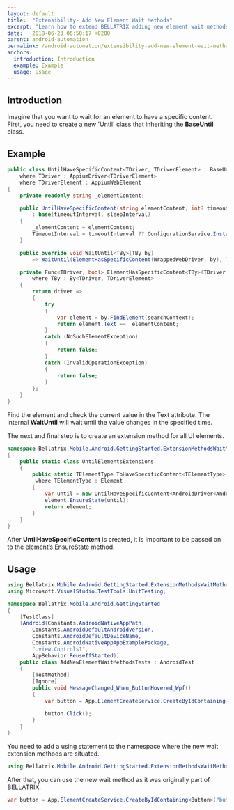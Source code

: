 ```yaml
---
layout: default
title:  "Extensibility- Add New Element Wait Methods"
excerpt: "Learn how to extend BELLATRIX adding new element wait methods."
date:   2018-06-23 06:50:17 +0200
parent: android-automation
permalink: /android-automation/extensibility-add-new-element-wait-methods/
anchors:
  introduction: Introduction
  example: Example
  usage: Usage
---
```

Introduction
------------
Imagine that you want to wait for an element to have a specific content. First, you need to create a new 'Until' class that inheriting the **BaseUntil** class.

Example
-------
```csharp
public class UntilHaveSpecificContent<TDriver, TDriverElement> : BaseUntil<TDriver, TDriverElement>
    where TDriver : AppiumDriver<TDriverElement>
    where TDriverElement : AppiumWebElement
{
    private readonly string _elementContent;

    public UntilHaveSpecificContent(string elementContent, int? timeoutInterval = null, int? sleepInterval = null)
        : base(timeoutInterval, sleepInterval)
    {
        _elementContent = elementContent;
        TimeoutInterval = timeoutInterval ?? ConfigurationService.Instance.GetMobileSettings().ElementToHaveContentTimeout;
    }

    public override void WaitUntil<TBy>(TBy by) 
        => WaitUntil(ElementHasSpecificContent(WrappedWebDriver, by), TimeoutInterval, SleepInterval);

    private Func<TDriver, bool> ElementHasSpecificContent<TBy>(TDriver searchContext, TBy by)
        where TBy : By<TDriver, TDriverElement>
    {
        return driver =>
        {
            try
            {
                var element = by.FindElement(searchContext);
                return element.Text == _elementContent;
            }
            catch (NoSuchElementException)
            {
                return false;
            }
            catch (InvalidOperationException)
            {
                return false;
            }
        };
    }
}
```
Find the element and check the current value in the Text attribute. The internal **WaitUntil** will wait until the value changes in the specified time.

The next and final step is to create an extension method for all UI elements.

```csharp
namespace Bellatrix.Mobile.Android.GettingStarted.ExtensionMethodsWaitMethods
{
    public static class UntilElementsExtensions
    {
        public static TElementType ToHaveSpecificContent<TElementType>(this TElementType element, string content, int? timeoutInterval = null, int? sleepInterval = null)
         where TElementType : Element
        {
            var until = new UntilHaveSpecificContent<AndroidDriver<AndroidElement>, AndroidElement>(content, timeoutInterval, sleepInterval);
            element.EnsureState(until);
            return element;
        }
    }
}
```
After **UntilHaveSpecificContent** is created, it is important to be passed on to the element’s EnsureState method.

Usage
------------
```csharp
using Bellatrix.Mobile.Android.GettingStarted.ExtensionMethodsWaitMethods;
using Microsoft.VisualStudio.TestTools.UnitTesting;

namespace Bellatrix.Mobile.Android.GettingStarted
{
    [TestClass]
    [Android(Constants.AndroidNativeAppPath,
        Constants.AndroidDefaultAndroidVersion,
        Constants.AndroidDefaultDeviceName,
        Constants.AndroidNativeAppAppExamplePackage,
        ".view.Controls1",
        AppBehavior.ReuseIfStarted)]
    public class AddNewElementWaitMethodsTests : AndroidTest
    {
        [TestMethod]
        [Ignore]
        public void MessageChanged_When_ButtonHovered_Wpf()
        {
            var button = App.ElementCreateService.CreateByIdContaining<Button>("button").ToHaveSpecificContent("button");

            button.Click();
        }
    }
}
```
You need to add a using statement to the namespace where the new wait extension methods are situated.

```csharp
using Bellatrix.Mobile.Android.GettingStarted.ExtensionMethodsWaitMethods;
```
After that, you can use the new wait method as it was originally part of BELLATRIX.
```csharp
var button = App.ElementCreateService.CreateByIdContaining<Button>("button").ToHaveSpecificContent("button");
```